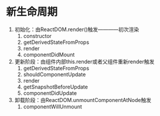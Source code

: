# 新生命周期
1. 初始化：由ReactDOM.render()触发————初次渲染
   1. constructor
   2. getDerivedStateFromProps
   3. render
   4. componentDidMount
2. 更新阶段：由组件内部this.render或者父组件重新render触发
   1. getDerivedStateFromProps
   2. shouldComponentUpdate
   3. render
   4. getSnapshotBeforeUpdate
   5. componentDidUpdate
3. 卸载阶段：由ReactDOM.unmountComponentAtNode触发
   1. componentWillUnmount